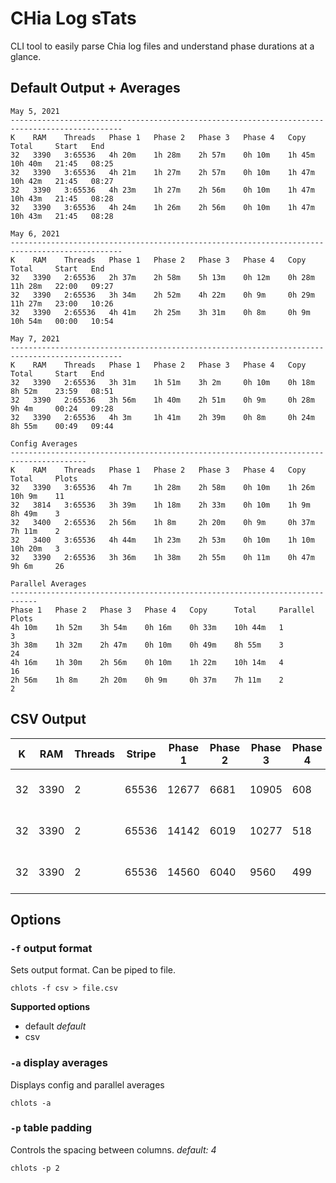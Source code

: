 # CHia Log sTats

CLI tool to easily parse Chia log files and understand phase durations at a glance.

## Default Output + Averages

```
May 5, 2021
-----------------------------------------------------------------------------------------------
K    RAM    Threads   Phase 1   Phase 2   Phase 3   Phase 4   Copy      Total     Start   End     
32   3390   3:65536   4h 20m    1h 28m    2h 57m    0h 10m    1h 45m    10h 40m   21:45   08:25   
32   3390   3:65536   4h 21m    1h 27m    2h 57m    0h 10m    1h 47m    10h 42m   21:45   08:27   
32   3390   3:65536   4h 23m    1h 27m    2h 56m    0h 10m    1h 47m    10h 43m   21:45   08:28   
32   3390   3:65536   4h 24m    1h 26m    2h 56m    0h 10m    1h 47m    10h 43m   21:45   08:28   

May 6, 2021
-----------------------------------------------------------------------------------------------
K    RAM    Threads   Phase 1   Phase 2   Phase 3   Phase 4   Copy      Total     Start   End     
32   3390   2:65536   2h 37m    2h 58m    5h 13m    0h 12m    0h 28m    11h 28m   22:00   09:27   
32   3390   2:65536   3h 34m    2h 52m    4h 22m    0h 9m     0h 29m    11h 27m   23:00   10:26   
32   3390   2:65536   4h 41m    2h 25m    3h 31m    0h 8m     0h 9m     10h 54m   00:00   10:54   

May 7, 2021
-----------------------------------------------------------------------------------------------
K    RAM    Threads   Phase 1   Phase 2   Phase 3   Phase 4   Copy      Total     Start   End     
32   3390   2:65536   3h 31m    1h 51m    3h 2m     0h 10m    0h 18m    8h 52m    23:59   08:51   
32   3390   2:65536   3h 56m    1h 40m    2h 51m    0h 9m     0h 28m    9h 4m     00:24   09:28   
32   3390   2:65536   4h 3m     1h 41m    2h 39m    0h 8m     0h 24m    8h 55m    00:49   09:44

Config Averages
---------------------------------------------------------------------------------------
K    RAM    Threads   Phase 1   Phase 2   Phase 3   Phase 4   Copy      Total     Plots
32   3390   3:65536   4h 7m     1h 28m    2h 58m    0h 10m    1h 26m    10h 9m    11
32   3814   3:65536   3h 39m    1h 18m    2h 33m    0h 10m    1h 9m     8h 49m    3
32   3400   2:65536   2h 56m    1h 8m     2h 20m    0h 9m     0h 37m    7h 11m    2
32   3400   3:65536   4h 44m    1h 23m    2h 53m    0h 10m    1h 10m    10h 20m   3
32   3390   2:65536   3h 36m    1h 38m    2h 55m    0h 11m    0h 47m    9h 6m     26

Parallel Averages
----------------------------------------------------------------------------
Phase 1   Phase 2   Phase 3   Phase 4   Copy      Total     Parallel   Plots
4h 10m    1h 52m    3h 54m    0h 16m    0h 33m    10h 44m   1          3
3h 38m    1h 32m    2h 47m    0h 10m    0h 49m    8h 55m    3          24
4h 16m    1h 30m    2h 56m    0h 10m    1h 22m    10h 14m   4          16
2h 56m    1h 8m     2h 20m    0h 9m     0h 37m    7h 11m    2          2
```

## CSV Output

|K|RAM|Threads|Stripe|Phase 1|Phase 2|Phase 3|Phase 4|Copy|Total|Start|End|Temp 1|Temp 2|Dest|
|-|---|-------|------|-------|-------|-------|-------|----|-----|-----|---|------|------|----|
|32|3390|2|65536|12677|6681|10905|608|1060|31932|2021-05-06 23:59:34|2021-05-07 08:51:46|/media/datwood/Chia Temp|/media/datwood/Chia Temp|/media/datwood/DA 2|
|32|3390|2|65536|14142|6019|10277|518|1671|32626|2021-05-07 00:24:35|2021-05-07 09:28:21|/media/datwood/Chia Temp|/media/datwood/Chia Temp|/media/datwood/DA 2|
|32|3390|2|65536|14560|6040|9560|499|1418|32078|2021-05-07 00:49:34|2021-05-07 09:44:12|/media/datwood/Chia Temp|/media/datwood/Chia Temp|/media/datwood/DA 2|

## Options

### `-f` output format

Sets output format. Can be piped to file.

`chlots -f csv > file.csv`

**Supported options**
* default *default*
* csv

### `-a` display averages

Displays config and parallel averages

`chlots -a`

### `-p` table padding

Controls the spacing between columns. *default: 4*

`chlots -p 2`
